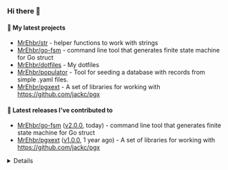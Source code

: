 ### Hi there 👋

#### 🌱 My latest projects

- [MrEhbr/str](https://github.com/MrEhbr/str) - helper functions to work with strings
- [MrEhbr/go-fsm](https://github.com/MrEhbr/go-fsm) - command line tool that generates finite state machine for Go struct
- [MrEhbr/dotfiles](https://github.com/MrEhbr/dotfiles) - My dotfiles
- [MrEhbr/populator](https://github.com/MrEhbr/populator) - Tool for seeding a database with records from simple .yaml files.
- [MrEhbr/pgxext](https://github.com/MrEhbr/pgxext) - A set of libraries for working with https://github.com/jackc/pgx

#### 🔭 Latest releases I've contributed to

- [MrEhbr/go-fsm](https://github.com/MrEhbr/go-fsm) ([v2.0.0](https://github.com/MrEhbr/go-fsm/releases/tag/v2.0.0), today) - command line tool that generates finite state machine for Go struct
- [MrEhbr/pgxext](https://github.com/MrEhbr/pgxext) ([v1.0.0](https://github.com/MrEhbr/pgxext/releases/tag/v1.0.0), 1 year ago) - A set of libraries for working with https://github.com/jackc/pgx

<details>


  <h4>⭐ Recent Stars</h4>
  <ul>
  
  <li><a href="https://github.com/jhillyerd/plugin-git">jhillyerd/plugin-git</a> - Git plugin for Oh My Fish  (similar to oh-my-zsh git) (4 months ago)</li>
  <li><a href="https://github.com/wailsapp/wails">wailsapp/wails</a> - Create beautiful applications using Go (6 months ago)</li>
  <li><a href="https://github.com/felixge/benchmore">felixge/benchmore</a> -  (11 months ago)</li>
  <li><a href="https://github.com/pure-fish/pure">pure-fish/pure</a> - Pretty, minimal, and fast prompt for Fish shell inspired by sindresorhus/pure (1 year ago)</li>
  <li><a href="https://github.com/MrEhbr/populator">MrEhbr/populator</a> - Tool for seeding a database with records from simple .yaml files. (1 year ago)</li>
  <li><a href="https://github.com/MrEhbr/pgxext">MrEhbr/pgxext</a> - A set of libraries for working with https://github.com/jackc/pgx (1 year ago)</li>
  <li><a href="https://github.com/cristalhq/aconfig">cristalhq/aconfig</a> - Simple, useful and opinionated config loader. (1 year ago)</li>
  <li><a href="https://github.com/auxten/postgresql-parser">auxten/postgresql-parser</a> - Pure Golang PostgreSQL (SQL:2011, SQL:2008, SQL:2003, SQL:1999, and SQL-92 Standard) Parser (2 years ago)</li>
  <li><a href="https://github.com/commitizen/cz-cli">commitizen/cz-cli</a> - The commitizen command line utility. #BlackLivesMatter (2 years ago)</li>
  <li><a href="https://github.com/charmbracelet/bubbletea">charmbracelet/bubbletea</a> - A powerful little TUI framework 🏗 (2 years ago)</li>
  </ul>

  
  <h4>👯 Check out some of my recent followers</h4>
  <ul>
  
  <li><a href="https://github.com/Deprecator">Deprecator</a></li>
  </ul>

  <h4>💬 Feedback</h4>

  <p>
    If you use one of my projects, I'd love to hear from you!
    Don't be shy and let me know what you liked and what needs being improved.
    Got an issue? Open a ticket, I don't bite and will try my best to help!
  </p>

  <h4>📫 How to reach me</h4>
  <ul>
    <li>Twitter: <a href="https://twitter.com/mr_ehbr">https://twitter.com/mr_ehbr</a></li>
  </ul>

  <hr />

  <img src="https://github-readme-stats.vercel.app/api?username=MrEhbr&count_private=true&show_icons=true&theme=dracula"/>
</details>